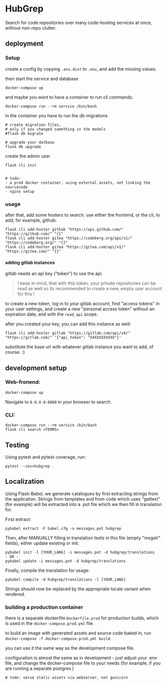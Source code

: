 # HubGrep

Search for code repositories over many code-hosting services at once, without non-repo clutter.


## deployment

### Setup

create a config by copying `.env.dist` to `.env`, and add the missing values.

then start the service and database

    docker-compose up


and maybe you want to have a container to run cli commands:

    docker-compose run --rm service /bin/bash

in the container you have to run the db migrations

    # create migration files, 
    # only if you changed something in the models
    #flask db migrate  

    # upgrade your datbase
    flask db upgrade

create the admin user

    flask cli init


    # todo: 
    - a prod docker container, using external assets, not linking the sourcecode
    - nginx setup



### usage

after that, add some hosters to search. use either the frontend, 
or the cli, to add, for example, github:

    flask cli add-hoster github "https://api.github.com/" "https://github.com/" "{}"
    flask cli add-hoster gitea "https://codeberg.org/api/v1/" "https://codeberg.org/" "{}"
    flask cli add-hoster gitea "https://gitea.com/api/v1/" "https://gitea.com/" "{}"


#### adding gitlab instances

gitlab needs an api key ("token") to use the api.

> ! keep in mind, that with this token, your private repositories can be read as well
> so its recommended to create a new, empty user account for this !

to create a new token, log in to your gitlab account, 
find "access tokens" in your user settings, and create a new "personal access token" 
without an expiration date, and with the `read_api` scope.

after you created your key, you can add this instance as well:
    
    flask cli add-hoster gitlab "https://gitlab.com/api/v4/" "https://gitlab.com/" '{"api_token": "XXXXXXXXXXX"}'


substitute the base url with whatever gitlab instance you want to add, of course. :)



## development setup

### Web-fronend:

    docker-compose up

Navigate to `0.0.0.0:8080` in your browser to search.

### CLI:

```
docker-compose run --rm service /bin/bash
flask cli search <TERMS>
```

## Testing

Using pytest and pytest-coverage, run:

    pytest --cov=hubgrep .
    

## Localization

Using Flask-Babel, we generate catalogues by first extracting strings from the application. Strings from templates and
from code which uses "gettext" (for example) will be extracted into a .pot file which we then fill in translation for.

First extract:

    pybabel extract -F babel.cfg -o messages.pot hubgrep

Then, after MANUALLY filling in translation texts in this file (empty "msgstr" fields), either update existing or init:

    pybabel init -l [YOUR_LANG] -i messages.pot -d hubgrep/translations
    - OR -
    pybabel update -i messages.pot -d hubgrep/translations
    
Finally, compile the translation for usage:

    pybabel compile -d hubgrep/translations -l [YOUR_LANG]
    
Strings should now be replaced by the appropriate locale variant when rendered.



### building a production container

there is a separate dockerfile `Dockerfile.prod` for production builds, 
which is used in the `docker-compose.prod.yml` file.

to build an image with generated assets and source code baked in, 
run `docker-compose -f docker-compose.prod.yml build`.

you can use it the same way as the development compose file.

configuration is almost the same as in development - 
just adjust your .env file, and change the docker-compose
file to your needs (for example, if you are running a separate postgres.)

    # todo: serve static assets via webserver, not gunicorn


